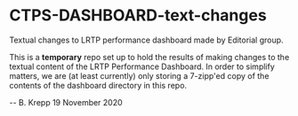 # CTPS-DASHBOARD-text-changes
Textual changes to LRTP performance dashboard made by Editorial group.

This is a __temporary__ repo set up to hold the results of making changes to the textual content of the LRTP Performance Dashboard.
In order to simplify matters, we are (at least currently) only storing a 7-zipp'ed copy of the contents of the dashboard directory in this repo.

-- B. Krepp 19 November 2020
